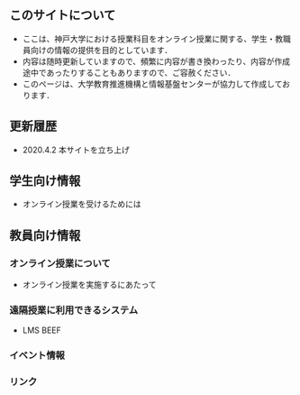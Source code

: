 ## このサイトについて
- ここは、神戸大学における授業科目をオンライン授業に関する、学生・教職員向けの情報の提供を目的としています．
- 内容は随時更新していますので、頻繁に内容が書き換わったり、内容が作成途中であったりすることもありますので、ご容赦ください．
- このページは、大学教育推進機構と情報基盤センターが協力して作成しております．

## 更新履歴
- 2020.4.2 本サイトを立ち上げ


## 学生向け情報
- オンライン授業を受けるためには

## 教員向け情報
### オンライン授業について
- オンライン授業を実施するにあたって

### 遠隔授業に利用できるシステム
- LMS BEEF

### イベント情報

### リンク


